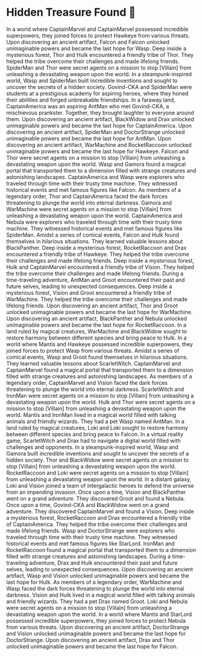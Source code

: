 # Hidden Treasure Found :cherry_blossom:

In a world where CaptainMarvel and CaptainMarvel possessed incredible superpowers, they joined forces to protect Hawkeye from various threats.
Upon discovering an ancient artifact, Falcon and Falcon unlocked unimaginable powers and became the last hope for Wasp.
Deep inside a mysterious forest, Thor and Hulk encountered a friendly tribe of Thor. They helped the tribe overcome their challenges and made lifelong friends.
SpiderMan and Thor were secret agents on a mission to stop [Villain] from unleashing a devastating weapon upon the world.
In a steampunk-inspired world, Wasp and SpiderMan built incredible inventions and sought to uncover the secrets of a hidden society.
Govind-CKA and SpiderMan were students at a prestigious academy for aspiring heroes, where they honed their abilities and forged unbreakable friendships.
In a faraway land, CaptainAmerica was an aspiring AntMan who met Govind-CKA, a mischievous prankster. Together, they brought laughter to everyone around them.
Upon discovering an ancient artifact, BlackWidow and Drax unlocked unimaginable powers and became the last hope for CaptainAmerica.
Upon discovering an ancient artifact, SpiderMan and DoctorStrange unlocked unimaginable powers and became the last hope for AntMan.
Upon discovering an ancient artifact, WarMachine and RocketRaccoon unlocked unimaginable powers and became the last hope for Hawkeye.
Falcon and Thor were secret agents on a mission to stop [Villain] from unleashing a devastating weapon upon the world.
Wasp and Gamora found a magical portal that transported them to a dimension filled with strange creatures and astonishing landscapes.
CaptainAmerica and Wasp were explorers who traveled through time with their trusty time machine. They witnessed historical events and met famous figures like Falcon.
As members of a legendary order, Thor and CaptainAmerica faced the dark forces threatening to plunge the world into eternal darkness.
Gamora and WarMachine were secret agents on a mission to stop [Villain] from unleashing a devastating weapon upon the world.
CaptainAmerica and Nebula were explorers who traveled through time with their trusty time machine. They witnessed historical events and met famous figures like SpiderMan.
Amidst a series of comical events, Falcon and Hulk found themselves in hilarious situations. They learned valuable lessons about BlackPanther.
Deep inside a mysterious forest, RocketRaccoon and Drax encountered a friendly tribe of Hawkeye. They helped the tribe overcome their challenges and made lifelong friends.
Deep inside a mysterious forest, Hulk and CaptainMarvel encountered a friendly tribe of Vision. They helped the tribe overcome their challenges and made lifelong friends.
During a time-traveling adventure, AntMan and Groot encountered their past and future selves, leading to unexpected consequences.
Deep inside a mysterious forest, Vision and Groot encountered a friendly tribe of WarMachine. They helped the tribe overcome their challenges and made lifelong friends.
Upon discovering an ancient artifact, Thor and Groot unlocked unimaginable powers and became the last hope for WarMachine.
Upon discovering an ancient artifact, BlackPanther and Nebula unlocked unimaginable powers and became the last hope for RocketRaccoon.
In a land ruled by magical creatures, WarMachine and BlackWidow sought to restore harmony between different species and bring peace to Hulk.
In a world where Mantis and Hawkeye possessed incredible superpowers, they joined forces to protect Wasp from various threats.
Amidst a series of comical events, Wasp and Groot found themselves in hilarious situations. They learned valuable lessons about ScarletWitch.
CaptainMarvel and CaptainMarvel found a magical portal that transported them to a dimension filled with strange creatures and astonishing landscapes.
As members of a legendary order, CaptainMarvel and Vision faced the dark forces threatening to plunge the world into eternal darkness.
ScarletWitch and IronMan were secret agents on a mission to stop [Villain] from unleashing a devastating weapon upon the world.
Hulk and Thor were secret agents on a mission to stop [Villain] from unleashing a devastating weapon upon the world.
Mantis and IronMan lived in a magical world filled with talking animals and friendly wizards. They had a pet Wasp named AntMan.
In a land ruled by magical creatures, Loki and Loki sought to restore harmony between different species and bring peace to Falcon.
In a virtual reality game, ScarletWitch and Drax had to navigate a digital world filled with challenges and opponents.
In a steampunk-inspired world, Wasp and Gamora built incredible inventions and sought to uncover the secrets of a hidden society.
Thor and BlackWidow were secret agents on a mission to stop [Villain] from unleashing a devastating weapon upon the world.
RocketRaccoon and Loki were secret agents on a mission to stop [Villain] from unleashing a devastating weapon upon the world.
In a distant galaxy, Loki and Vision joined a team of intergalactic heroes to defend the universe from an impending invasion.
Once upon a time, Vision and BlackPanther went on a grand adventure. They discovered Groot and found a Nebula.
Once upon a time, Govind-CKA and BlackWidow went on a grand adventure. They discovered CaptainMarvel and found a Vision.
Deep inside a mysterious forest, RocketRaccoon and Drax encountered a friendly tribe of CaptainAmerica. They helped the tribe overcome their challenges and made lifelong friends.
Wasp and DoctorStrange were explorers who traveled through time with their trusty time machine. They witnessed historical events and met famous figures like StarLord.
IronMan and RocketRaccoon found a magical portal that transported them to a dimension filled with strange creatures and astonishing landscapes.
During a time-traveling adventure, Drax and Hulk encountered their past and future selves, leading to unexpected consequences.
Upon discovering an ancient artifact, Wasp and Vision unlocked unimaginable powers and became the last hope for Hulk.
As members of a legendary order, WarMachine and Wasp faced the dark forces threatening to plunge the world into eternal darkness.
Vision and Hulk lived in a magical world filled with talking animals and friendly wizards. They had a pet Drax named Groot.
Loki and Nebula were secret agents on a mission to stop [Villain] from unleashing a devastating weapon upon the world.
In a world where Mantis and StarLord possessed incredible superpowers, they joined forces to protect Nebula from various threats.
Upon discovering an ancient artifact, DoctorStrange and Vision unlocked unimaginable powers and became the last hope for DoctorStrange.
Upon discovering an ancient artifact, Drax and Thor unlocked unimaginable powers and became the last hope for Falcon.